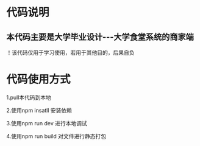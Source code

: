 # 代码说明

## 本代码主要是大学毕业设计---大学食堂系统的商家端

！该代码仅用于学习使用，若用于其他目的，后果自负

# 代码使用方式

1.pull本代码到本地

2.使用npm insatll 安装依赖

3.使用npm run dev 进行本地调试

4.使用npm run build 对文件进行静态打包
